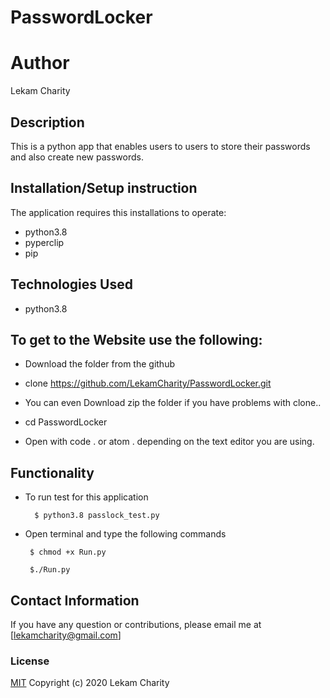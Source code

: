 # PasswordLocker

# Author

Lekam Charity

## Description

This is a python app that enables users to users to store their passwords and also create new passwords.

## Installation/Setup instruction
The application requires this installations to operate:
 * python3.8
 * pyperclip
 * pip

 ## Technologies Used 
  * python3.8

## To get to the Website use the following:
* Download the folder from the github

* clone  https://github.com/LekamCharity/PasswordLocker.git 

* You can even Download zip the folder if you have problems with clone..

* cd PasswordLocker

* Open with code . or atom . depending on the text editor you are   using.

## Functionality

* To run test for this application

        $ python3.8 passlock_test.py

 * Open terminal and type the following commands

        $ chmod +x Run.py

        $./Run.py       
   
## Contact Information 

If you have any question or contributions, please email me at [lekamcharity@gmail.com]

### License
  [MIT](https://github.com/LekamCharity/githubSearch/blob/master/License) Copyright (c) 2020 Lekam Charity



